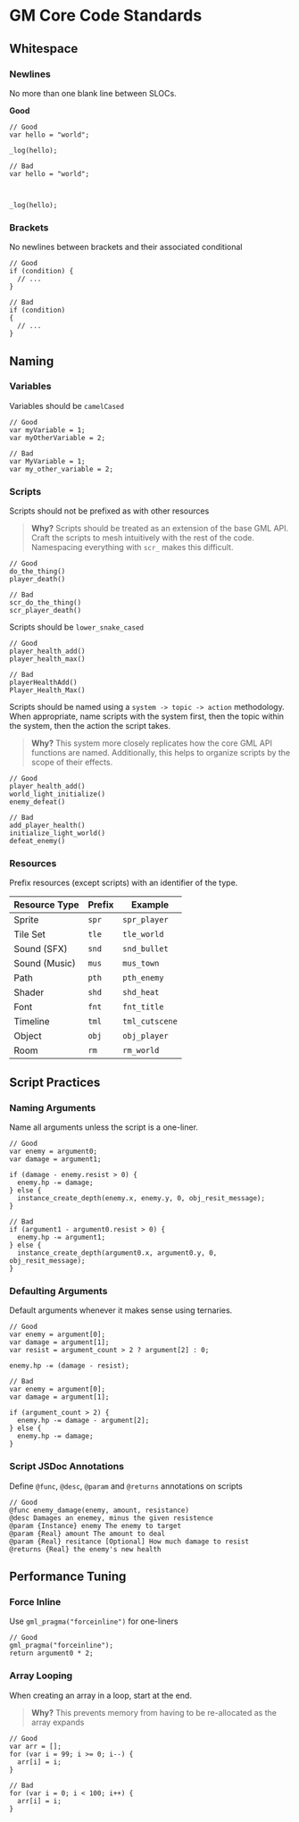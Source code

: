 # GM Core Code Standards

## Whitespace

### Newlines

No more than one blank line between SLOCs.

**Good**

```gml
// Good
var hello = "world";

_log(hello);

// Bad
var hello = "world";



_log(hello);
```

### Brackets

No newlines between brackets and their associated conditional

```gml
// Good
if (condition) {
  // ...
}

// Bad
if (condition)
{
  // ...
}
```

## Naming

### Variables

Variables should be `camelCased`

```gml
// Good
var myVariable = 1;
var myOtherVariable = 2;

// Bad
var MyVariable = 1;
var my_other_variable = 2;
```

### Scripts

Scripts should not be prefixed as with other resources

> **Why?** Scripts should be treated as an extension of the base GML API. Craft the scripts to mesh intuitively with the rest of the code. Namespacing everything with `scr_` makes this difficult.

```gml
// Good
do_the_thing()
player_death()

// Bad
scr_do_the_thing()
scr_player_death()
```

Scripts should be `lower_snake_cased`

```gml
// Good
player_health_add()
player_health_max()

// Bad
playerHealthAdd()
Player_Health_Max()
```

Scripts should be named using a `system -> topic -> action` methodology. When appropriate, name scripts with the system first, then the topic within the system, then the action the script takes.

> **Why?** This system more closely replicates how the core GML API functions are named. Additionally, this helps to organize scripts by the scope of their effects.

```gml
// Good
player_health_add()
world_light_initialize()
enemy_defeat()

// Bad
add_player_health()
initialize_light_world()
defeat_enemy()
```

### Resources

Prefix resources (except scripts) with an identifier of the type.

|Resource Type|Prefix|Example|
|-|-|-|
|Sprite|`spr`|`spr_player`|
|Tile Set|`tle`|`tle_world`|
|Sound (SFX)|`snd`|`snd_bullet`|
|Sound (Music)|`mus`|`mus_town`|
|Path|`pth`|`pth_enemy`|
|Shader|`shd`|`shd_heat`|
|Font|`fnt`|`fnt_title`|
|Timeline|`tml`|`tml_cutscene`|
|Object|`obj`|`obj_player`|
|Room|`rm`|`rm_world`|

## Script Practices

### Naming Arguments

Name all arguments unless the script is a one-liner.

```gml
// Good
var enemy = argument0;
var damage = argument1;

if (damage - enemy.resist > 0) {
  enemy.hp -= damage;
} else {
  instance_create_depth(enemy.x, enemy.y, 0, obj_resit_message);
}

// Bad
if (argument1 - argument0.resist > 0) {
  enemy.hp -= argument1;
} else {
  instance_create_depth(argument0.x, argument0.y, 0, obj_resit_message);
}
```

### Defaulting Arguments

Default arguments whenever it makes sense using ternaries.

```gml
// Good
var enemy = argument[0];
var damage = argument[1];
var resist = argument_count > 2 ? argument[2] : 0;

enemy.hp -= (damage - resist);

// Bad
var enemy = argument[0];
var damage = argument[1];

if (argument_count > 2) {
  enemy.hp -= damage - argument[2];
} else {
  enemy.hp -= damage;
}
```

### Script JSDoc Annotations

Define `@func`, `@desc`, `@param` and `@returns` annotations on scripts

```gml
// Good
@func enemy_damage(enemy, amount, resistance)
@desc Damages an enemey, minus the given resistence
@param {Instance} enemy The enemy to target
@param {Real} amount The amount to deal
@param {Real} resitance [Optional] How much damage to resist
@returns {Real} the enemy's new health
```

## Performance Tuning

### Force Inline

Use `gml_pragma("forceinline")` for one-liners

```gml
// Good
gml_pragma("forceinline");
return argument0 * 2;
```

### Array Looping

When creating an array in a loop, start at the end.

> **Why?** This prevents memory from having to be re-allocated as the array expands

```gml
// Good
var arr = [];
for (var i = 99; i >= 0; i--) {
  arr[i] = i;
}

// Bad
for (var i = 0; i < 100; i++) {
  arr[i] = i;
}
```
